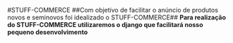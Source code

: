 #STUFF-COMMERCE
##Com objetivo de facilitar o anúncio de produtos novos e seminovos foi idealizado o STUFF-COMMERCE##
**Para realização do STUFF-COMMERCE utilizaremos o django que facilitará nosso pequeno desenvolvimento**
